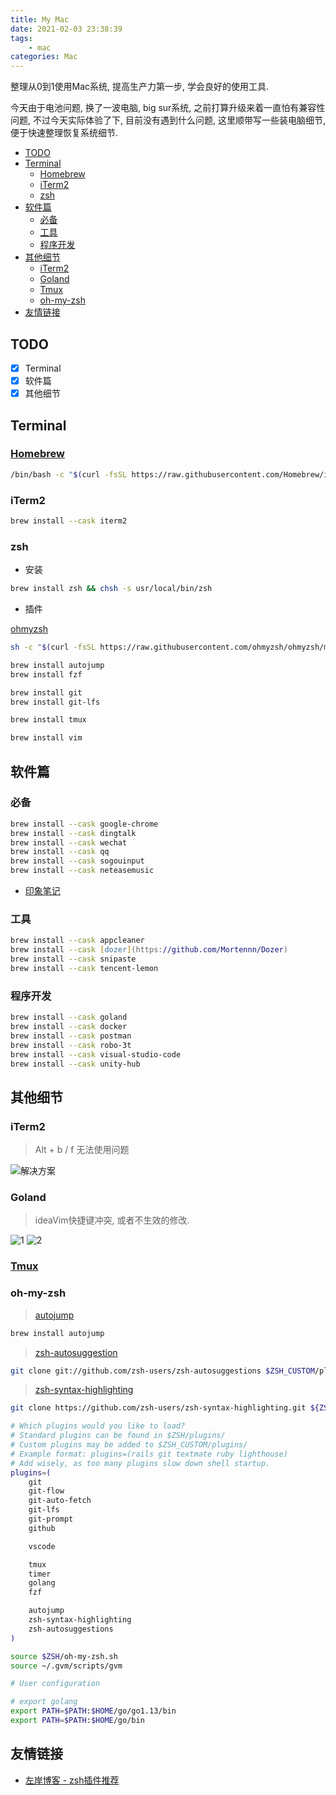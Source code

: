 ```yaml
---
title: My Mac
date: 2021-02-03 23:38:39
tags:
    - mac
categories: Mac
---
```


整理从0到1使用Mac系统, 提高生产力第一步, 学会良好的使用工具.

<!-- more -->

今天由于电池问题, 换了一波电脑, big sur系统, 之前打算升级来着一直怕有兼容性问题, 不过今天实际体验了下, 目前没有遇到什么问题, 这里顺带写一些装电脑细节, 便于快速整理恢复系统细节.

- [TODO](#todo)
- [Terminal](#terminal)
  - [Homebrew](#homebrew)
  - [iTerm2](#iterm2)
  - [zsh](#zsh)
- [软件篇](#软件篇)
  - [必备](#必备)
  - [工具](#工具)
  - [程序开发](#程序开发)
- [其他细节](#其他细节)
  - [iTerm2](#iterm2-1)
  - [Goland](#goland)
  - [Tmux](#tmux)
  - [oh-my-zsh](#oh-my-zsh)
- [友情链接](#友情链接)

## TODO

- [x] Terminal
- [x] 软件篇
- [x] 其他细节

## Terminal

### [Homebrew](https://muzig.github.io/2021/01/30/tmux/)

```zsh
/bin/bash -c "$(curl -fsSL https://raw.githubusercontent.com/Homebrew/install/HEAD/install.sh)"
```

### iTerm2

```zsh
brew install --cask iterm2
```

### zsh

- 安装

```zsh
brew install zsh && chsh -s usr/local/bin/zsh
```

- 插件

[ohmyzsh](https://github.com/ohmyzsh/ohmyzsh)

```zsh
sh -c "$(curl -fsSL https://raw.githubusercontent.com/ohmyzsh/ohmyzsh/master/tools/install.sh)"
```

```zsh
brew install autojump
brew install fzf

brew install git
brew install git-lfs

brew install tmux

brew install vim
```

## 软件篇

### 必备

```zsh
brew install --cask google-chrome
brew install --cask dingtalk
brew install --cask wechat
brew install --cask qq
brew install --cask sogouinput
brew install --cask neteasemusic
```

- [印象笔记](https://www.yinxiang.com/)

### 工具

```zsh
brew install --cask appcleaner
brew install --cask [dozer](https://github.com/Mortennn/Dozer)
brew install --cask snipaste
brew install --cask tencent-lemon
```

### 程序开发

```zsh
brew install --cask goland
brew install --cask docker
brew install --cask postman
brew install --cask robo-3t
brew install --cask visual-studio-code
brew install --cask unity-hub
```

## 其他细节

### iTerm2

> Alt + b / f 无法使用问题

![解决方案](../img/altfb.png)

### Goland

> ideaVim快捷键冲突, 或者不生效的修改.

![1](../img/goland-setting.png)
![2](../img/goland-setting2.png)

### [Tmux](https://muzig.github.io/2021/01/30/tmux/)

### oh-my-zsh

> [autojump](https://github.com/wting/autojump)

```zsh
brew install autojump
```

> [zsh-autosuggestion](https://github.com/zsh-users/zsh-autosuggestions)

```zsh
git clone git://github.com/zsh-users/zsh-autosuggestions $ZSH_CUSTOM/plugins/zsh-autosuggestions
```

> [zsh-syntax-highlighting]()

```zsh
git clone https://github.com/zsh-users/zsh-syntax-highlighting.git ${ZSH_CUSTOM:-~/.oh-my-zsh/custom}/plugins/zsh-syntax-highlighting
```

```zsh
# Which plugins would you like to load?
# Standard plugins can be found in $ZSH/plugins/
# Custom plugins may be added to $ZSH_CUSTOM/plugins/
# Example format: plugins=(rails git textmate ruby lighthouse)
# Add wisely, as too many plugins slow down shell startup.
plugins=(
	git
	git-flow
	git-auto-fetch
	git-lfs
	git-prompt
	github

	vscode

	tmux
	timer
	golang
	fzf

	autojump
	zsh-syntax-highlighting
	zsh-autosuggestions
)

source $ZSH/oh-my-zsh.sh
source ~/.gvm/scripts/gvm

# User configuration

# export golang
export PATH=$PATH:$HOME/go/go1.13/bin
export PATH=$PATH:$HOME/go/bin
```

## 友情链接

- [左岸博客 - zsh插件推荐](https://www.zrahh.com/archives/167.html)